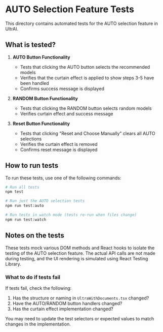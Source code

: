# AUTO Selection Feature Tests

This directory contains automated tests for the AUTO selection feature in UltrAI.

## What is tested?

1. **AUTO Button Functionality**
   - Tests that clicking the AUTO button selects the recommended models
   - Verifies that the curtain effect is applied to show steps 3-5 have been handled
   - Confirms success message is displayed

2. **RANDOM Button Functionality**
   - Tests that clicking the RANDOM button selects random models
   - Verifies curtain effect and success message

3. **Reset Button Functionality**
   - Tests that clicking "Reset and Choose Manually" clears all AUTO selections
   - Verifies the curtain effect is removed
   - Confirms reset message is displayed

## How to run tests

To run these tests, use one of the following commands:

```bash
# Run all tests
npm test

# Run just the AUTO selection tests
npm run test:auto

# Run tests in watch mode (tests re-run when files change)
npm run test:watch
```

## Notes on the tests

These tests mock various DOM methods and React hooks to isolate the testing of the AUTO selection feature. 
The actual API calls are not made during testing, and the UI rendering is simulated using React Testing Library.

### What to do if tests fail

If tests fail, check the following:

1. Has the structure or naming in `UltraWithDocuments.tsx` changed?
2. Have the AUTO/RANDOM button handlers changed?
3. Has the curtain effect implementation changed?

You may need to update the test selectors or expected values to match changes in the implementation. 